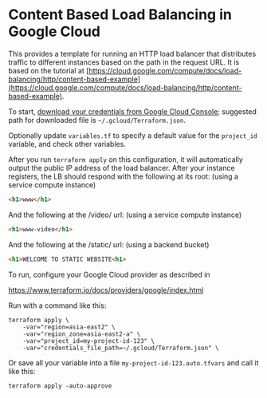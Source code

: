 # Content Based Load Balancing in Google Cloud

This provides a template for running an HTTP load balancer that distributes traffic to different instances based on the
path in the request URL. It is based on the tutorial at [https://cloud.google.com/compute/docs/load-balancing/http/content-based-example](https://cloud.google.com/compute/docs/load-balancing/http/content-based-example).

To start, [download your credentials from Google Cloud Console](https://www.terraform.io/docs/providers/google/#credentials); suggested path for downloaded file is `~/.gcloud/Terraform.json`.

Optionally update `variables.tf` to specify a default value for the `project_id` variable, and check other variables.

After you run `terraform apply` on this configuration, it will
automatically output the public IP address of the load balancer.
After your instance registers, the LB should respond with the following at its root: (using a service compute instance)

```html
<h1>www</h1>
```

And the following at the /video/ url: (using a service compute instance)
```html
<h1>www-video</h1>
```
And the following at the /static/ url: (using a backend bucket)
```html
<h1>WELCOME TO STATIC WEBSITE<h1>
```

To run, configure your Google Cloud provider as described in

https://www.terraform.io/docs/providers/google/index.html

Run with a command like this:

```
terraform apply \
	-var="region=asia-east2" \
	-var="region_zone=asia-east2-a" \
	-var="project_id=my-project-id-123" \
	-var="credentials_file_path=~/.gcloud/Terraform.json" \
```

Or save all your variable into a file `my-project-id-123.auto.tfvars` and call it like this:

```
terraform apply -auto-approve
```
